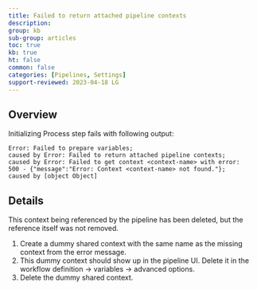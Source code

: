 ```yaml
---
title: Failed to return attached pipeline contexts
description: 
group: kb
sub-group: articles
toc: true
kb: true
ht: false
common: false
categories: [Pipelines, Settings]
support-reviewed: 2023-04-18 LG
---
```


## Overview

Initializing Process step fails with following output:

```shell
Error: Failed to prepare variables; 
caused by Error: Failed to return attached pipeline contexts; 
caused by Error: Failed to get context <context-name> with error: 
500 - {"message":"Error: Context <context-name> not found."}; 
caused by [object Object]  
```

## Details

This context being referenced by the pipeline has been deleted, but the reference itself was not removed.

1. Create a dummy shared context with the same name as the missing context from the error message.
2. This dummy context should show up in the pipeline UI. Delete it in the workflow definition -> variables -> advanced options.
3. Delete the dummy shared context.
